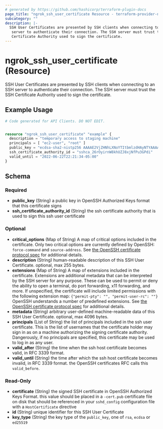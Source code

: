 ```yaml
---
# generated by https://github.com/hashicorp/terraform-plugin-docs
page_title: "ngrok_ssh_user_certificate Resource - terraform-provider-ngrok"
subcategory: ""
description: |-
  SSH User Certificates are presented by SSH clients when connecting to an SSH
   server to authenticate their connection. The SSH server must trust the SSH
   Certificate Authority used to sign the certificate.
---
```


# ngrok_ssh_user_certificate (Resource)

SSH User Certificates are presented by SSH clients when connecting to an SSH
 server to authenticate their connection. The SSH server must trust the SSH
 Certificate Authority used to sign the certificate.

## Example Usage

```terraform
# Code generated for API Clients. DO NOT EDIT.


resource "ngrok_ssh_user_certificate" "example" {
  description = "temporary access to staging machine"
  principals = [ "ec2-user", "root" ]
  public_key = "ecdsa-sha2-nistp256 AAAAE2VjZHNhLXNoYTItbmlzdHAyNTYAAAAIbmlzdHAyNTYAAABBBK58lFzmWlDimDtBz78wVT4oauA8PjY0CiXTCEIsBNC6UwOJvZ0jdSaYNhDaa7dRV84DfBb/gKzqlXC7cVMZjl0= alan@work-laptop"
  ssh_certificate_authority_id = "sshca_26rOyirnW8khUZJ8xjNfPu3GPdi"
  valid_until = "2022-06-22T22:21:34-05:00"
}
```

<!-- schema generated by tfplugindocs -->
## Schema

### Required

- **public_key** (String) a public key in OpenSSH Authorized Keys format that this certificate signs
- **ssh_certificate_authority_id** (String) the ssh certificate authority that is used to sign this ssh user certificate

### Optional

- **critical_options** (Map of String) A map of critical options included in the certificate. Only two critical options are currently defined by OpenSSH: `force-command` and `source-address`. See [the OpenSSH certificate protocol spec](https://github.com/openssh/openssh-portable/blob/master/PROTOCOL.certkeys) for additional details.
- **description** (String) human-readable description of this SSH User Certificate. optional, max 255 bytes.
- **extensions** (Map of String) A map of extensions included in the certificate. Extensions are additional metadata that can be interpreted by the SSH server for any purpose. These can be used to permit or deny the ability to open a terminal, do port forwarding, x11 forwarding, and more. If unspecified, the certificate will include limited permissions with the following extension map: `{"permit-pty": "", "permit-user-rc": ""}` OpenSSH understands a number of predefined extensions. See [the OpenSSH certificate protocol spec](https://github.com/openssh/openssh-portable/blob/master/PROTOCOL.certkeys) for additional details.
- **metadata** (String) arbitrary user-defined machine-readable data of this SSH User Certificate. optional, max 4096 bytes.
- **principals** (List of String) the list of principals included in the ssh user certificate. This is the list of usernames that the certificate holder may sign in as on a machine authorizing the signing certificate authority. Dangerously, if no principals are specified, this certificate may be used to log in as any user.
- **valid_after** (String) the time when the ssh host certificate becomes valid, in RFC 3339 format.
- **valid_until** (String) the time after which the ssh host certificate becomes invalid, in RFC 3339 format. the OpenSSH certificates RFC calls this `valid_before`.

### Read-Only

- **certificate** (String) the signed SSH certificate in OpenSSH Authorized Keys Format. this value should be placed in a `-cert.pub` certificate file on disk that should be referenced in your `sshd_config` configuration file with a `HostCertificate` directive
- **id** (String) unique identifier for this SSH User Certificate
- **key_type** (String) the key type of the `public_key`, one of `rsa`, `ecdsa` or `ed25519`


